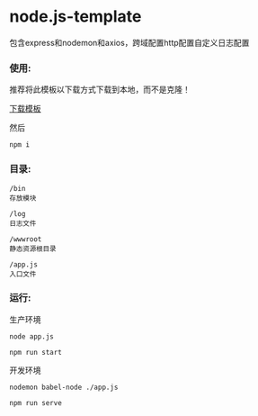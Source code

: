 # node.js-template

包含express和nodemon和axios，跨域配置http配置自定义日志配置

### 使用:

推荐将此模板以下载方式下载到本地，而不是克隆！  

[下载模板](https://github.com/Lightning-Development-team/node.js-template/archive/refs/heads/main.zip)  

然后

```shell
npm i
```

### 目录:

```
/bin
存放模块

/log
日志文件

/wwwroot
静态资源根目录

/app.js
入口文件
```

### 运行:

生产环境

```shell
node app.js
```

```shell
npm run start
```

开发环境

```shell
nodemon babel-node ./app.js
```

```shell
npm run serve
```
